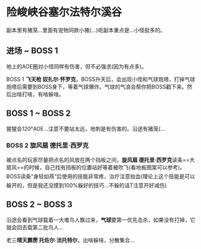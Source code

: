 # 险峻峡谷塞尔法特尔溪谷

副本里有猪笼…里面有宠物同款小猪(…)呃副本重点是…小怪挺多的。

## 进场 ~ BOSS 1

地上的AOE圈对小怪同样有伤害，但不必强求(因为有点多)。

BOSS 1 **飞天枪 奴扎尔·怀罗克**，BOSS升天后，会出现小怪和气球炮塔，打掉气球炮塔后需要到BOSS身下，等着气球爆炸。气球的气浪会帮你把BOSS戳下来。然后出啥打啥，有啥躲啥。

## BOSS 1 ~ BOSS 2

猩猩会120°AOE…注意不要站太远，地刺是有伤害的。沿途有猪笼(…

### BOSS 2 旋风扇 德托里·西罗克
被点名的玩家尽量把点名的风放在两个挡板之间，**旋风扇 德托里·西罗克**读条==大扇风==的时候，自己找有挡板的位置站好等着被吹飞(看地板图案可以参考)。BOSS读条“身轻如燕”后使用的技能非常疼，<img class="no-zoom sm-icon" :src="$withBase('/images/jobs/healer.png')" height="20">治疗注意抬血(理论上这个技能是可以躲开的，但是我还没摸到100%躲好的技巧…不躲的话<img class="no-zoom sm-icon" :src="$withBase('/images/jobs/tank.png')" height="20">T注意开好减伤)

## BOSS 2 ~ BOSS 3

沿途会看到气球载着一大堆鸟人飘过来，**气球**要第一优先击杀，如果没有打掉，它就会回去载第二批鸟人…

老三**晴天霹雳 托佐尔·法托特尔**，出啥躲啥，分散集合…